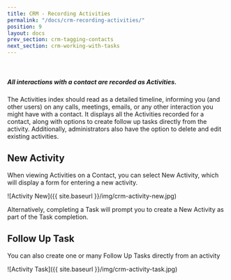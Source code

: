 ```yaml
---
title: CRM - Recording Activities
permalink: "/docs/crm-recording-activities/"
position: 9
layout: docs
prev_section: crm-tagging-contacts
next_section: crm-working-with-tasks
---
```


<div class="note info">
  <span class="fa fa-star fa-lg">&nbsp;</span>
  <h5>All interactions with a contact are recorded as Activities.</h5>
</div>

The Activities index should read as a detailed timeline, informing you (and other users) on any calls, meetings, emails, or any other interaction you might have with a contact. It displays all the Activities recorded for a contact, along with options to create follow up tasks directly from the activity. Additionally, administrators also have the option to delete and edit existing activities.

## New Activity

When viewing Activities on a Contact, you can select New Activity, which will display a form for entering a new activity.

![Activity New]({{ site.baseurl }}/img/crm-activity-new.jpg)

Alternatively, completing a Task will prompt you to create a New Activity as part of the Task completion.

## Follow Up Task

You can also create one or many Follow Up Tasks directly from an activity

![Activity Task]({{ site.baseurl }}/img/crm-activity-task.jpg)
